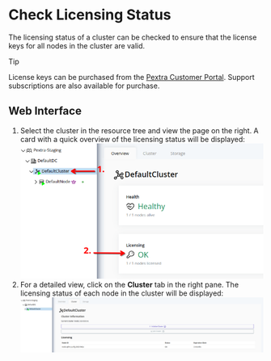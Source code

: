 # Check Licensing Status
The licensing status of a cluster can be checked to ensure that the license keys for all nodes in the cluster are valid.

> [!TIP]
> License keys can be purchased from the [Pextra Customer Portal](https://portal.pextra.cloud). Support subscriptions are also available for purchase.

## Web Interface
1. Select the cluster in the resource tree and view the page on the right. A card with a quick overview of the licensing status will be displayed:
   ![Cluster Page](./images/00-cluster-license-view.png)
2. For a detailed view, click on the **Cluster** tab in the right pane. The licensing status of each node in the cluster will be displayed:
   ![Cluster Page](./images/01-detailed-license-view.png)